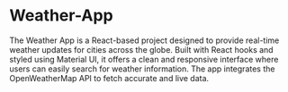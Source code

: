 # Weather-App
The Weather App is a React-based project designed to provide real-time weather updates for cities across the globe. Built with React hooks and styled using Material UI, it offers a clean and responsive interface where users can easily search for weather information. The app integrates the OpenWeatherMap API to fetch accurate and live data.
